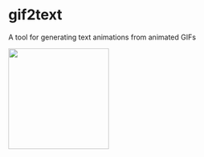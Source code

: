 # gif2text
A tool for generating text animations from animated GIFs

<img src="https://media.giphy.com/media/S7KCMwSDbYp0aZmJVf/giphy.gif" height="200" />

